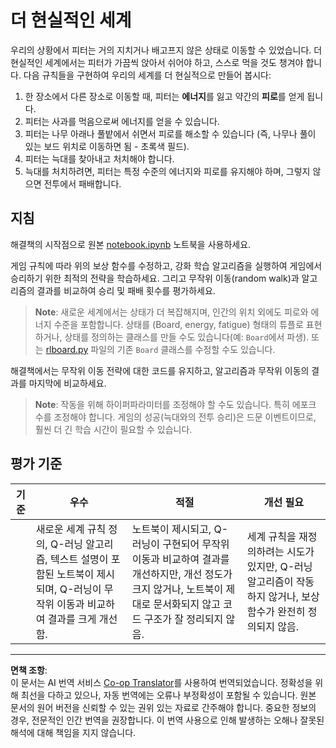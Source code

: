 <!--
CO_OP_TRANSLATOR_METADATA:
{
  "original_hash": "68394b2102d3503882e5e914bd0ff5c1",
  "translation_date": "2025-09-04T00:23:54+00:00",
  "source_file": "8-Reinforcement/1-QLearning/assignment.md",
  "language_code": "ko"
}
-->
# 더 현실적인 세계

우리의 상황에서 피터는 거의 지치거나 배고프지 않은 상태로 이동할 수 있었습니다. 더 현실적인 세계에서는 피터가 가끔씩 앉아서 쉬어야 하고, 스스로 먹을 것도 챙겨야 합니다. 다음 규칙들을 구현하여 우리의 세계를 더 현실적으로 만들어 봅시다:

1. 한 장소에서 다른 장소로 이동할 때, 피터는 **에너지**를 잃고 약간의 **피로**를 얻게 됩니다.
2. 피터는 사과를 먹음으로써 에너지를 얻을 수 있습니다.
3. 피터는 나무 아래나 풀밭에서 쉬면서 피로를 해소할 수 있습니다 (즉, 나무나 풀이 있는 보드 위치로 이동하면 됨 - 초록색 필드).
4. 피터는 늑대를 찾아내고 처치해야 합니다.
5. 늑대를 처치하려면, 피터는 특정 수준의 에너지와 피로를 유지해야 하며, 그렇지 않으면 전투에서 패배합니다.

## 지침

해결책의 시작점으로 원본 [notebook.ipynb](notebook.ipynb) 노트북을 사용하세요.

게임 규칙에 따라 위의 보상 함수를 수정하고, 강화 학습 알고리즘을 실행하여 게임에서 승리하기 위한 최적의 전략을 학습하세요. 그리고 무작위 이동(random walk)과 알고리즘의 결과를 비교하여 승리 및 패배 횟수를 평가하세요.

> **Note**: 새로운 세계에서는 상태가 더 복잡해지며, 인간의 위치 외에도 피로와 에너지 수준을 포함합니다. 상태를 (Board, energy, fatigue) 형태의 튜플로 표현하거나, 상태를 정의하는 클래스를 만들 수도 있습니다(예: `Board`에서 파생). 또는 [rlboard.py](../../../../8-Reinforcement/1-QLearning/rlboard.py) 파일의 기존 `Board` 클래스를 수정할 수도 있습니다.

해결책에서는 무작위 이동 전략에 대한 코드를 유지하고, 알고리즘과 무작위 이동의 결과를 마지막에 비교하세요.

> **Note**: 작동을 위해 하이퍼파라미터를 조정해야 할 수도 있습니다. 특히 에포크 수를 조정해야 합니다. 게임의 성공(늑대와의 전투 승리)은 드문 이벤트이므로, 훨씬 더 긴 학습 시간이 필요할 수 있습니다.

## 평가 기준

| 기준      | 우수                                                                                                                                                                                                 | 적절                                                                                                                                                                                   | 개선 필요                                                                                                                                |
| --------- | ---------------------------------------------------------------------------------------------------------------------------------------------------------------------------------------------------- | -------------------------------------------------------------------------------------------------------------------------------------------------------------------------------------- | --------------------------------------------------------------------------------------------------------------------------------------- |
|           | 새로운 세계 규칙 정의, Q-러닝 알고리즘, 텍스트 설명이 포함된 노트북이 제시되며, Q-러닝이 무작위 이동과 비교하여 결과를 크게 개선함.                                                                  | 노트북이 제시되고, Q-러닝이 구현되어 무작위 이동과 비교하여 결과를 개선하지만, 개선 정도가 크지 않거나, 노트북이 제대로 문서화되지 않고 코드 구조가 잘 정리되지 않음.                     | 세계 규칙을 재정의하려는 시도가 있지만, Q-러닝 알고리즘이 작동하지 않거나, 보상 함수가 완전히 정의되지 않음.                                                                  |

---

**면책 조항**:  
이 문서는 AI 번역 서비스 [Co-op Translator](https://github.com/Azure/co-op-translator)를 사용하여 번역되었습니다. 정확성을 위해 최선을 다하고 있으나, 자동 번역에는 오류나 부정확성이 포함될 수 있습니다. 원본 문서의 원어 버전을 신뢰할 수 있는 권위 있는 자료로 간주해야 합니다. 중요한 정보의 경우, 전문적인 인간 번역을 권장합니다. 이 번역 사용으로 인해 발생하는 오해나 잘못된 해석에 대해 책임을 지지 않습니다.